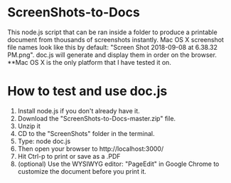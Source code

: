 # ScreenShots-to-Docs
This node.js script that can be ran inside a folder to produce a printable document from thousands of screenshots instantly. 
Mac OS X screenshot file names look like this by default: "Screen Shot 2018-09-08 at 6.38.32 PM.png". doc.js 
will generate and display them in order on the browser. **Mac OS X is the only platform that I have tested it on.

# How to test and use doc.js
1. Install node.js if you don't already have it.
2. Download the "ScreenShots-to-Docs-master.zip" file.
3. Unzip it
3. CD to the "ScreenShots" folder in the terminal.
4. Type: node doc.js
5. Then open your browser to http://localhost:3000/
6. Hit Ctrl-p to print or save as a .PDF
7. (optional) Use the WYSIWYG editor: "PageEdit" in Google Chrome to customize the document before you print it.
